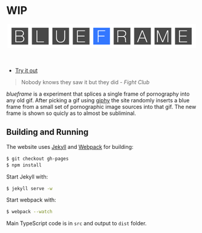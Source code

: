# WIP

<div align="center">
    <div><img src="documentation/logo.png" /></div>
    <br>
    <br>
</div>

* [Try it out][site]

> Nobody knows they saw it but they did - *Fight Club*

*blueframe* is a experiment that splices a single frame of pornography into any old gif. After picking a gif using [giphy](https://giphy.com) the site  randomly inserts a blue frame from a small set of pornographic image sources into that gif. The new frame is shown so quicly as to almost be subliminal. 


## Building and Running
The website uses [Jekyll](http://jekyllrb.com/) and [Webpack](http://webpack.github.io/) for building:

```bash
$ git checkout gh-pages
$ npm install
```

Start Jekyll with:

```bash
$ jekyll serve -w
```

Start webpack with:

```bash
$ webpack --watch
```

Main TypeScript code is in `src` and output to `dist` folder.


[site]: https://mattbierner.github.io/blueframe/
